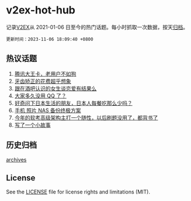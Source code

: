 # v2ex-hot-hub

 记录[V2EX](https://www.v2ex.com/)从 2021-01-06 日至今的热门话题。每小时抓取一次数据，按天[归档](archives)。

`更新时间：2023-11-06 18:09:40 +0800`

## 热议话题

1. [腾讯大王卡，老用户不如狗](https://www.v2ex.com/t/988953)
1. [牙齿矫正的花费超乎想象](https://www.v2ex.com/t/988911)
1. [跟在酒吧认识的女生谈恋爱有结果么](https://www.v2ex.com/t/989062)
1. [大家多久没用 QQ 了？](https://www.v2ex.com/t/988914)
1. [好奇问下日本生活的朋友，日本人每餐吃那么少吗？](https://www.v2ex.com/t/988915)
1. [手机 照片 NAS 备份终极方案](https://www.v2ex.com/t/988912)
1. [今年的软考高级架构主打一个随性，以后刷题没用了，都背书了](https://www.v2ex.com/t/988906)
1. [写了一个小故事](https://www.v2ex.com/t/988903)

## 历史归档

[archives](archives)

## License

See the [LICENSE](LICENSE) file for license rights and limitations (MIT).
